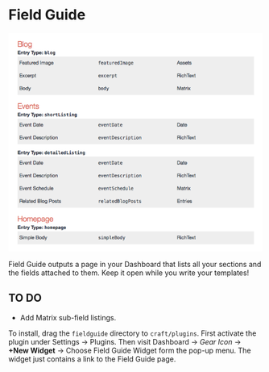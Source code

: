 # Field Guide

![Field Guide screenshot](screenshot.png)

Field Guide outputs a page in your Dashboard that lists all your sections and the fields attached to them. Keep it open while you write your templates!

TO DO
-----

- Add Matrix sub-field listings.

To install, drag the `fieldguide` directory to `craft/plugins`. First activate the plugin under Settings →  Plugins. Then visit Dashboard → *Gear Icon* → **+New Widget** → Choose Field Guide Widget form the pop-up menu. The widget just contains a link to the Field Guide page.

